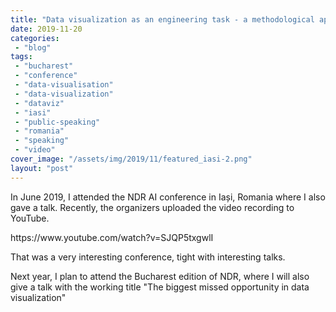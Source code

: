 ```yaml
---
title: "Data visualization as an engineering task - a methodological approach towards creating effective data visualization"
date: 2019-11-20
categories: 
 - "blog"
tags: 
 - "bucharest"
 - "conference"
 - "data-visualisation"
 - "data-visualization"
 - "dataviz"
 - "iasi"
 - "public-speaking"
 - "romania"
 - "speaking"
 - "video"
cover_image: "/assets/img/2019/11/featured_iasi-2.png"
layout: "post"
---
```


In June 2019, I attended the NDR AI conference in Iași, Romania where I also gave a talk. Recently, the organizers uploaded the video recording to YouTube.

<div class=" wp-block-embed-youtube wp-block-embed is-type-rich wp-embed-aspect-16-9 wp-has-aspect-ratio">
https://www.youtube.com/watch?v=SJQP5txgwlI
</div>

That was a very interesting conference, tight with interesting talks.

Next year, I plan to attend the Bucharest edition of NDR, where I will also give a talk with the working title "The biggest missed opportunity in data visualization"
